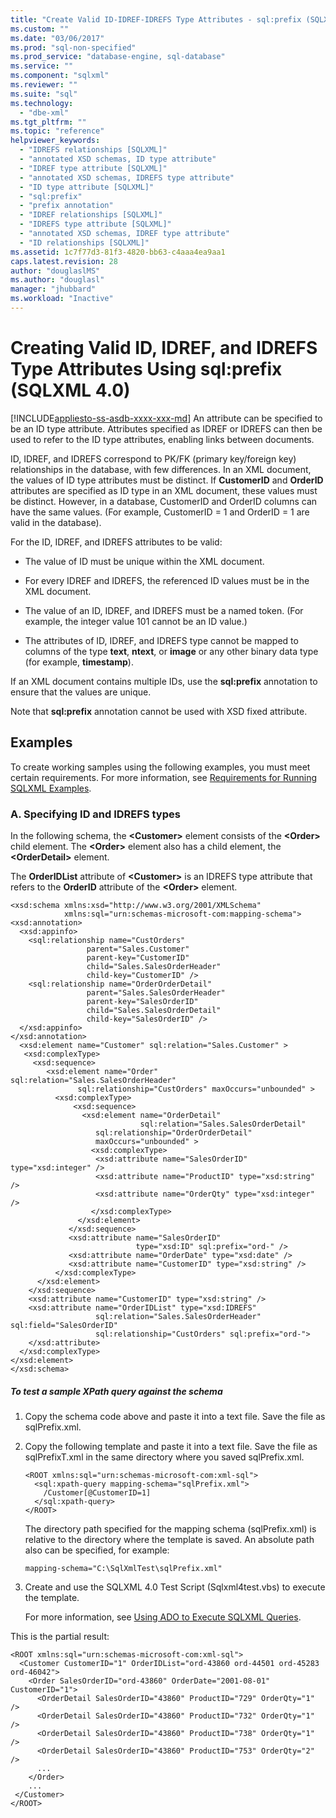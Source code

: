 ```yaml
---
title: "Create Valid ID-IDREF-IDREFS Type Attributes - sql:prefix (SQLXML 4.0) | Microsoft Docs"
ms.custom: ""
ms.date: "03/06/2017"
ms.prod: "sql-non-specified"
ms.prod_service: "database-engine, sql-database"
ms.service: ""
ms.component: "sqlxml"
ms.reviewer: ""
ms.suite: "sql"
ms.technology: 
  - "dbe-xml"
ms.tgt_pltfrm: ""
ms.topic: "reference"
helpviewer_keywords: 
  - "IDREFS relationships [SQLXML]"
  - "annotated XSD schemas, ID type attribute"
  - "IDREF type attribute [SQLXML]"
  - "annotated XSD schemas, IDREFS type attribute"
  - "ID type attribute [SQLXML]"
  - "sql:prefix"
  - "prefix annotation"
  - "IDREF relationships [SQLXML]"
  - "IDREFS type attribute [SQLXML]"
  - "annotated XSD schemas, IDREF type attribute"
  - "ID relationships [SQLXML]"
ms.assetid: 1c7f77d3-81f3-4820-bb63-c4aaa4ea9aa1
caps.latest.revision: 28
author: "douglaslMS"
ms.author: "douglasl"
manager: "jhubbard"
ms.workload: "Inactive"
---
```

# Creating Valid ID, IDREF, and IDREFS Type Attributes Using sql:prefix (SQLXML 4.0)
[!INCLUDE[appliesto-ss-asdb-xxxx-xxx-md](../../includes/appliesto-ss-asdb-xxxx-xxx-md.md)]
  An attribute can be specified to be an ID type attribute. Attributes specified as IDREF or IDREFS can then be used to refer to the ID type attributes, enabling links between documents.  
  
 ID, IDREF, and IDREFS correspond to PK/FK (primary key/foreign key) relationships in the database, with few differences. In an XML document, the values of ID type attributes must be distinct. If **CustomerID** and **OrderID** attributes are specified as ID type in an XML document, these values must be distinct. However, in a database, CustomerID and OrderID columns can have the same values. (For example, CustomerID = 1 and OrderID = 1 are valid in the database).  
  
 For the ID, IDREF, and IDREFS attributes to be valid:  
  
-   The value of ID must be unique within the XML document.  
  
-   For every IDREF and IDREFS, the referenced ID values must be in the XML document.  
  
-   The value of an ID, IDREF, and IDREFS must be a named token. (For example, the integer value 101 cannot be an ID value.)  
  
-   The attributes of ID, IDREF, and IDREFS type cannot be mapped to columns of the type **text**, **ntext**, or **image** or any other binary data type (for example, **timestamp**).  
  
 If an XML document contains multiple IDs, use the **sql:prefix** annotation to ensure that the values are unique.  
  
 Note that **sql:prefix** annotation cannot be used with XSD fixed attribute.  
  
## Examples  
 To create working samples using the following examples, you must meet certain requirements. For more information, see [Requirements for Running SQLXML Examples](../../relational-databases/sqlxml/requirements-for-running-sqlxml-examples.md).  
  
### A. Specifying ID and IDREFS types  
 In the following schema, the **\<Customer>** element consists of the **\<Order>** child element. The **\<Order>** element also has a child element, the **\<OrderDetail>** element.  
  
 The **OrderIDList** attribute of **\<Customer>** is an IDREFS type attribute that refers to the **OrderID** attribute of the **\<Order>** element.  
  
```  
<xsd:schema xmlns:xsd="http://www.w3.org/2001/XMLSchema"  
            xmlns:sql="urn:schemas-microsoft-com:mapping-schema">  
<xsd:annotation>  
  <xsd:appinfo>  
    <sql:relationship name="CustOrders"  
                 parent="Sales.Customer"  
                 parent-key="CustomerID"  
                 child="Sales.SalesOrderHeader"  
                 child-key="CustomerID" />  
    <sql:relationship name="OrderOrderDetail"  
                 parent="Sales.SalesOrderHeader"  
                 parent-key="SalesOrderID"  
                 child="Sales.SalesOrderDetail"  
                 child-key="SalesOrderID" />  
  </xsd:appinfo>  
</xsd:annotation>  
  <xsd:element name="Customer" sql:relation="Sales.Customer" >  
   <xsd:complexType>  
     <xsd:sequence>  
        <xsd:element name="Order" sql:relation="Sales.SalesOrderHeader"    
               sql:relationship="CustOrders" maxOccurs="unbounded" >  
          <xsd:complexType>  
              <xsd:sequence>  
                <xsd:element name="OrderDetail"   
                             sql:relation="Sales.SalesOrderDetail"   
                   sql:relationship="OrderOrderDetail"   
                   maxOccurs="unbounded" >  
                  <xsd:complexType>  
                   <xsd:attribute name="SalesOrderID" type="xsd:integer" />  
                   <xsd:attribute name="ProductID" type="xsd:string" />  
                   <xsd:attribute name="OrderQty" type="xsd:integer" />  
                  </xsd:complexType>  
               </xsd:element>  
             </xsd:sequence>  
             <xsd:attribute name="SalesOrderID"   
                            type="xsd:ID" sql:prefix="ord-" />  
             <xsd:attribute name="OrderDate" type="xsd:date" />  
             <xsd:attribute name="CustomerID" type="xsd:string" />  
          </xsd:complexType>  
      </xsd:element>  
    </xsd:sequence>  
    <xsd:attribute name="CustomerID" type="xsd:string" />  
    <xsd:attribute name="OrderIDList" type="xsd:IDREFS"   
                   sql:relation="Sales.SalesOrderHeader" sql:field="SalesOrderID"  
                   sql:relationship="CustOrders" sql:prefix="ord-">  
    </xsd:attribute>  
  </xsd:complexType>  
</xsd:element>  
</xsd:schema>  
```  
  
##### To test a sample XPath query against the schema  
  
1.  Copy the schema code above and paste it into a text file. Save the file as sqlPrefix.xml.  
  
2.  Copy the following template and paste it into a text file. Save the file as sqlPrefixT.xml in the same directory where you saved sqlPrefix.xml.  
  
    ```  
    <ROOT xmlns:sql="urn:schemas-microsoft-com:xml-sql">  
      <sql:xpath-query mapping-schema="sqlPrefix.xml">  
        /Customer[@CustomerID=1]  
      </sql:xpath-query>  
    </ROOT>  
    ```  
  
     The directory path specified for the mapping schema (sqlPrefix.xml) is relative to the directory where the template is saved. An absolute path also can be specified, for example:  
  
    ```  
    mapping-schema="C:\SqlXmlTest\sqlPrefix.xml"  
    ```  
  
3.  Create and use the SQLXML 4.0 Test Script (Sqlxml4test.vbs) to execute the template.  
  
     For more information, see [Using ADO to Execute SQLXML Queries](../../relational-databases/sqlxml/using-ado-to-execute-sqlxml-4-0-queries.md).  
  
 This is the partial result:  
  
```  
<ROOT xmlns:sql="urn:schemas-microsoft-com:xml-sql">  
  <Customer CustomerID="1" OrderIDList="ord-43860 ord-44501 ord-45283 ord-46042">  
    <Order SalesOrderID="ord-43860" OrderDate="2001-08-01" CustomerID="1">  
      <OrderDetail SalesOrderID="43860" ProductID="729" OrderQty="1" />   
      <OrderDetail SalesOrderID="43860" ProductID="732" OrderQty="1" />   
      <OrderDetail SalesOrderID="43860" ProductID="738" OrderQty="1" />   
      <OrderDetail SalesOrderID="43860" ProductID="753" OrderQty="2" />   
      ...  
    </Order>  
    ...  
 </Customer>  
</ROOT>  
```  
  
  
